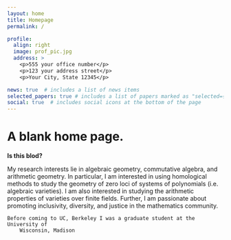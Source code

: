 ```yaml
---
layout: home
title: Homepage
permalink: /

profile:
  align: right
  image: prof_pic.jpg
  address: >
    <p>555 your office number</p>
    <p>123 your address street</p>
    <p>Your City, State 12345</p>

news: true  # includes a list of news items
selected_papers: true # includes a list of papers marked as "selected={true}"
social: true  # includes social icons at the bottom of the page
---
```


# A blank home page.

**Is this blod?**

My research interests lie in algebraic geometry, commutative
	algebra, and arithmetic geometry. In particular, I am interested in
	using homological methods to study the geometry of zero loci of
	systems of polynomials (i.e. algebraic varieties). I am also
	interested in studying the arithmetic properties of varieties over
	finite fields. Further, I am passionate about promoting inclusivity,
	diversity, and justice in the mathematics community.

	Before coming to UC, Berkeley I was a graduate student at the University of 
		Wisconsin, Madison